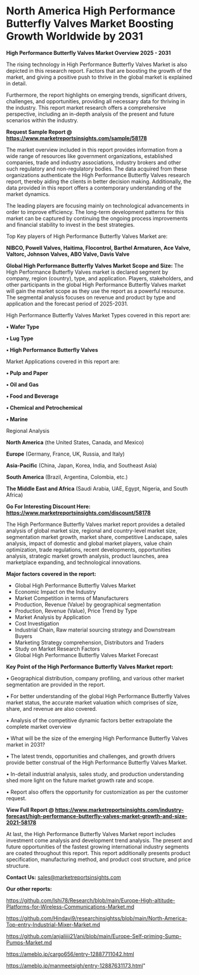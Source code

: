 # North America High Performance Butterfly Valves Market Boosting Growth Worldwide by 2031

<Strong> High Performance Butterfly Valves Market Overview 2025 - 2031</strong>

The rising technology in High Performance Butterfly Valves Market is also depicted in this research report. Factors that are boosting the growth of the market, and giving a positive push to thrive in the global market is explained in detail.

Furthermore, the report highlights on emerging trends, significant drivers, challenges, and opportunities, providing all necessary data for thriving in the industry. This report market research offers a comprehensive perspective, including an in-depth analysis of the present and future scenarios within the industry.

<strong>Request Sample Report @ <a href=https://www.marketreportsinsights.com/sample/58178>https://www.marketreportsinsights.com/sample/58178</a></strong>

The market overview included in this report provides information from a wide range of resources like government organizations, established companies, trade and industry associations, industry brokers and other such regulatory and non-regulatory bodies. The data acquired from these organizations authenticate the High Performance Butterfly Valves research report, thereby aiding the clients in better decision making. Additionally, the data provided in this report offers a contemporary understanding of the market dynamics.

The leading players are focusing mainly on technological advancements in order to improve efficiency. The long-term development patterns for this market can be captured by continuing the ongoing process improvements and financial stability to invest in the best strategies.

Top Key players of High Performance Butterfly Valves Market are:

<strong>NIBCO, Powell Valves, Haitima, Flocontrol, Barthel Armaturen, Ace Valve, Valtorc, Johnson Valves, ABO Valve, Davis Valve</strong>

<strong><b>Global High Performance Butterfly Valves Market Scope and Size:</b></strong>
The High Performance Butterfly Valves market is declared segment by company, region (country), type, and application. Players, stakeholders, and other participants in the global High Performance Butterfly Valves market will gain the market scope as they use the report as a powerful resource. The segmental analysis focuses on revenue and product by type and application and the forecast period of 2025-2031.

High Performance Butterfly Valves Market Types covered in this report are:

<strong>• Wafer Type

• Lug Type

• High Performance Butterfly Valves</strong>

Market Applications covered in this report are:

<strong>• Pulp and Paper

• Oil and Gas

• Food and Beverage

• Chemical and Petrochemical

• Marine</strong> 

Regional Analysis

<strong>North America</strong> (the United States, Canada, and Mexico)

<strong>Europe</strong> (Germany, France, UK, Russia, and Italy)

<strong>Asia-Pacific</strong> (China, Japan, Korea, India, and Southeast Asia)

<strong>South America</strong> (Brazil, Argentina, Colombia, etc.)

<strong>The Middle East and Africa</strong> (Saudi Arabia, UAE, Egypt, Nigeria, and South Africa)

<strong>Go For Interesting Discount Here: <a href=https://www.marketreportsinsights.com/discount/58178>https://www.marketreportsinsights.com/discount/58178</a></strong>

The High Performance Butterfly Valves market report provides a detailed analysis of global market size, regional and country-level market size, segmentation market growth, market share, competitive Landscape, sales analysis, impact of domestic and global market players, value chain optimization, trade regulations, recent developments, opportunities analysis, strategic market growth analysis, product launches, area marketplace expanding, and technological innovations.

<strong><b>Major factors covered in the report:</b></strong>
<ul>
  <li>Global High Performance Butterfly Valves Market </li>
  <li>Economic Impact on the Industry</li>
  <li>Market Competition in terms of Manufacturers</li>
  <li>Production, Revenue (Value) by geographical segmentation</li>
  <li>Production, Revenue (Value), Price Trend by Type</li>
  <li>Market Analysis by Application</li>
  <li>Cost Investigation</li>
  <li>Industrial Chain, Raw material sourcing strategy and Downstream Buyers</li>
  <li>Marketing Strategy comprehension, Distributors and Traders</li>
  <li>Study on Market Research Factors</li>
  <li>Global High Performance Butterfly Valves Market Forecast</li>
</ul>

<strong><b>Key Point of the High Performance Butterfly Valves Market report:</b></strong>

• Geographical distribution, company profiling, and various other market segmentation are provided in the report.

• For better understanding of the global High Performance Butterfly Valves market status, the accurate market valuation which comprises of size, share, and revenue are also covered.

• Analysis of the competitive dynamic factors better extrapolate the complete market overview

• What will be the size of the emerging High Performance Butterfly Valves market in 2031?

• The latest trends, opportunities and challenges, and growth drivers provide better construal of the High Performance Butterfly Valves Market.

• In-detail industrial analysis, sales study, and production understanding shed more light on the future market growth rate and scope.

• Report also offers the opportunity for customization as per the customer request.

<strong><b>View Full Report @ <a href=https://www.marketreportsinsights.com/industry-forecast/high-performance-butterfly-valves-market-growth-and-size-2021-58178>https://www.marketreportsinsights.com/industry-forecast/high-performance-butterfly-valves-market-growth-and-size-2021-58178</a></b></strong>


At last, the High Performance Butterfly Valves Market report includes investment come analysis and development trend analysis. The present and future opportunities of the fastest growing international industry segments are coated throughout this report. This report additionally presents product specification, manufacturing method, and product cost structure, and price structure.

<strong>Contact Us:</strong>
sales@marketreportsinsights.com

<strong>Our other reports:</strong>

<a href=https://github.com/Ishi78/Research/blob/main/Europe-High-altitude-Platforms-for-Wireless-Communications-Market.md>https://github.com/Ishi78/Research/blob/main/Europe-High-altitude-Platforms-for-Wireless-Communications-Market.md</a>

<a href=https://github.com/Hindavi9/researchinsightss/blob/main/North-America-Top-entry-Industrial-Mixer-Market.md>https://github.com/Hindavi9/researchinsightss/blob/main/North-America-Top-entry-Industrial-Mixer-Market.md</a>

<a href=https://github.com/anjaliiii21/ani/blob/main/Europe-Self-priming-Sump-Pumps-Market.md>https://github.com/anjaliiii21/ani/blob/main/Europe-Self-priming-Sump-Pumps-Market.md</a>

<a href=https://ameblo.jp/cargo656/entry-12887711042.html>https://ameblo.jp/cargo656/entry-12887711042.html</a>

<a href=https://ameblo.jp/manmeetsigh/entry-12887631173.html>https://ameblo.jp/manmeetsigh/entry-12887631173.html</a>"
